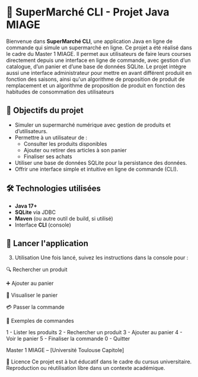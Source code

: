 # 🛒 SuperMarché CLI - Projet Java MIAGE

Bienvenue dans **SuperMarché CLI**, une application Java en ligne de commande qui simule un supermarché en ligne. Ce projet a été réalisé dans le cadre du Master 1 MIAGE. Il permet aux utilisateurs de faire leurs courses directement depuis une interface en ligne de commande, avec gestion d’un catalogue, d’un panier et d’une base de données SQLite.
Le projet intègre aussi une interface administrateur pour mettre en avant différent produiit en fonction des saisons, ainsi qu'un algorithme de proposition de produit de remplacement et un algorithme de proposition de produit en fonction des habitudes de consommation des utilisateurs

## 🎯 Objectifs du projet

- Simuler un supermarché numérique avec gestion de produits et d’utilisateurs.
- Permettre à un utilisateur de :
  - Consulter les produits disponibles
  - Ajouter ou retirer des articles à son panier
  - Finaliser ses achats
- Utiliser une base de données SQLite pour la persistance des données.
- Offrir une interface simple et intuitive en ligne de commande (CLI).

## 🛠️ Technologies utilisées

- **Java 17+**
- **SQLite** via JDBC
- **Maven** (ou autre outil de build, si utilisé)
- Interface **CLI** (console)

## 🚀 Lancer l'application

3. Utilisation
Une fois lancé, suivez les instructions dans la console pour :

🔍 Rechercher un produit

➕ Ajouter au panier

🧾 Visualiser le panier

💳 Passer la commande

🧪 Exemples de commandes

1 - Lister les produits
2 - Rechercher un produit
3 - Ajouter au panier
4 - Voir le panier
5 - Finaliser la commande
0 - Quitter

Master 1 MIAGE – [Université Toulouse Capitole]

📄 Licence
Ce projet est à but éducatif dans le cadre du cursus universitaire. Reproduction ou réutilisation libre dans un contexte académique.

